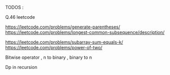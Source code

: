 TODOS : 

Q.46 leetcode 

https://leetcode.com/problems/generate-parentheses/ 
https://leetcode.com/problems/longest-common-subsequence/description/ 

https://leetcode.com/problems/subarray-sum-equals-k/
https://leetcode.com/problems/power-of-two/


Bitwise operator , n to binary , binary to n 

Dp in recursion 
